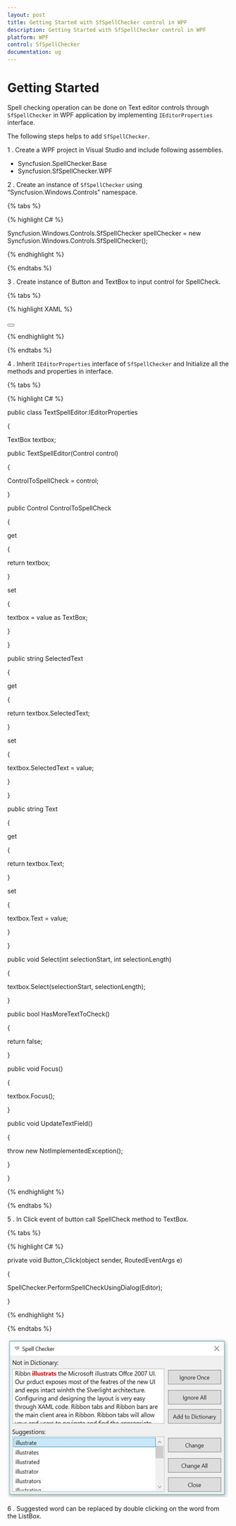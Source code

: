 ```yaml
---
layout: post
title: Getting Started with SfSpellChecker control in WPF
description: Getting Started with SfSpellChecker control in WPF
platform: WPF
control: SfSpellChecker
documentation: ug
--- 
```


# Getting Started

Spell checking operation can be done on Text editor controls through `SfSpellChecker` in WPF application by implementing `IEditorProperties` interface.

The following steps helps to add `SfSpellChecker`.

1 . Create a WPF project in Visual Studio and include following assemblies.

* Syncfusion.SpellChecker.Base
* Syncfusion.SfSpellChecker.WPF

2 . Create an instance of `SfSpellChecker` using “Syncfusion.Windows.Controls” namespace.

{% tabs %}

{% highlight C# %}

Syncfusion.Windows.Controls.SfSpellChecker spellChecker = new Syncfusion.Windows.Controls.SfSpellChecker();

{% endhighlight %}

{% endtabs %}

3 . Create instance of Button and TextBox to input control for SpellCheck.

{% tabs %}

{% highlight XAML %}

<Grid>

<TextBox x:Name="txtbx" TextWrapping="Wrap" VerticalContentAlignment="Top"
         Text="Ribbn illustrats the Microsoft illustrats Offce 2007 UI.
         Our prduct exposes most of the featres of the new UI and eeps
         intact winhth the Slverlight architecture.
         Configuring and designing the layout is very easy through XAML code.
         Ribbon tabs and Ribbon bars are the main client area in Ribbon.
         Ribbon tabs will allow your end users to navigate and find the appropriate
         tools for the task at hand. The Ribbon bars will contain the Ribbon tools."
         VerticalAlignment="Stretch" />
         
<Button HorizontalAlignment="Left"  Content="Spell Check" Click="Button_Click">

</Button>

</Grid> 

{% endhighlight %}

{% endtabs %}


4 . Inherit `IEditorProperties` interface of `SfSpellChecker` and Initialize all the methods and properties in interface.

{% tabs %}

{% highlight C# %}


public class TextSpellEditor:IEditorProperties

{

TextBox textbox;

public TextSpellEditor(Control control)

{

ControlToSpellCheck = control;

}

public Control ControlToSpellCheck

{

get

{

return textbox;

}

set

{

textbox = value as TextBox;

}

}

public string SelectedText

{

get

{

return textbox.SelectedText;

}

set

{

textbox.SelectedText = value;

}

}

public string Text

{

get

{

return textbox.Text;

}

set

{

textbox.Text = value;

}

}

public void Select(int selectionStart, int selectionLength)

{

textbox.Select(selectionStart, selectionLength);

}

public bool HasMoreTextToCheck()

{

return false;

}

public void Focus()

{

textbox.Focus();

}

public void UpdateTextField()

{

throw new NotImplementedException();

}

}

{% endhighlight %}

{% endtabs %}
 
5 . In Click event of button call SpellCheck method to TextBox.

{% tabs %}

{% highlight C# %}

private void Button_Click(object sender, RoutedEventArgs e)

{

SpellChecker.PerformSpellCheckUsingDialog(Editor);

}

{% endhighlight %}

{% endtabs %}


![](gettingstarted-images/getting-started.jpeg)


6 . Suggested word can be replaced by double clicking on the word from the ListBox.

